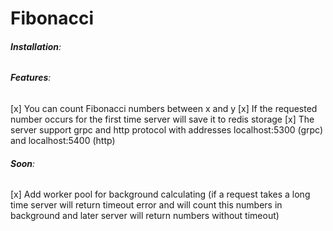 # Fibonacci

###### **Installation**:
    
###### **Features**:
 [x] You can count Fibonacci numbers between x and y
 [x] If the requested number occurs for the first time server will save it to redis storage 
 [x] The server support grpc and http protocol with addresses localhost:5300 (grpc) and localhost:5400 (http)

###### **Soon**:
 [x] Add worker pool for background calculating (if a request takes a long time server will return 
 timeout error and will count this numbers in background and later server will return numbers without timeout)

